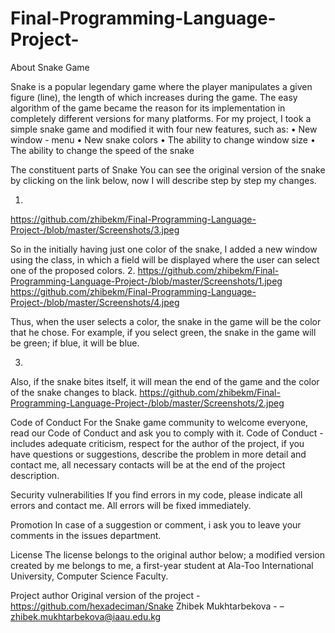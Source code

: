 # Final-Programming-Language-Project-
About Snake Game

Snake is a popular legendary game where the player manipulates a given figure (line), the length of which increases during the game. The easy algorithm of the game became the reason for its implementation in completely different versions for many platforms.
For my project, I took a simple snake game and modified it with four new features, such as:
•	New window - menu
•	New snake colors
•	The ability to change window size
•	The ability to change the speed of the snake

The constituent parts of Snake
You can see the original version of the snake by clicking on the link below, now I will describe step by step my changes.

1.	
https://github.com/zhibekm/Final-Programming-Language-Project-/blob/master/Screenshots/3.jpeg

So in the initially having just one color of the snake, I added a new window using the class, in which a field will be displayed where the user can select one of the proposed colors.
2.
https://github.com/zhibekm/Final-Programming-Language-Project-/blob/master/Screenshots/1.jpeg
https://github.com/zhibekm/Final-Programming-Language-Project-/blob/master/Screenshots/4.jpeg

Thus, when the user selects a color, the snake in the game will be the color that he chose. For example, if you select green, the snake in the game will be green; if blue, it will be blue.

3.
Also, if the snake bites itself, it will mean the end of the game and the color of the snake changes to black.
https://github.com/zhibekm/Final-Programming-Language-Project-/blob/master/Screenshots/2.jpeg


Code of Conduct
For the Snake game community to welcome everyone, read our Code of Conduct and ask you to comply with it.
Code of Conduct - includes adequate criticism, respect for the author of the project, if you have questions or suggestions, describe the problem in more detail and contact me, all necessary contacts will be at the end of the project description.


Security vulnerabilities
If you find errors in my code, please indicate all errors and contact me. All errors will be fixed immediately.


Promotion
In case of a suggestion or comment, i ask you to leave your comments in the issues department.


License
The license belongs to the original author below; a modified version created by me belongs to me, a first-year student at Ala-Too International University, Computer Science Faculty. 


Project author
Original version of the project - https://github.com/hexadeciman/Snake
Zhibek Mukhtarbekova - – zhibek.mukhtarbekova@iaau.edu.kg

